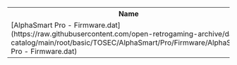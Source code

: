 <table>
<tr><th>Name</th><th>Size</th></tr>
<tr><td>[AlphaSmart Pro - Firmware.dat](https://raw.githubusercontent.com/open-retrogaming-archive/dat-catalog/main/root/basic/TOSEC/AlphaSmart/Pro/Firmware/AlphaSmart Pro - Firmware.dat)</td><td>828</td></tr>
</table>
